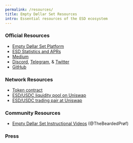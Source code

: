 ```yaml
---
permalink: /resources/
title: Empty Døllar Set Resources
intro: Essential resources of the ESD ecosystem
---
```


### Official Resources

- [Empty Døllar Set Platform](https://app.emptyset.finance/)
- [ESD Statistics and APRs](https://esd.tools)
- [Medium](https://www.medium.com/@emptysetsquad)
- [Discord](https://discord.gg/vPws9Vp), [Telegram](https://www.t.me/emptysetdollar), & [Twitter](https://www.twitter.com/emptysetsquad)
- [GitHub](https://www.github.com/emptysetsquad/dollar)

### Network Resources

- [Token contract](https://etherscan.io/token/0x36f3fd68e7325a35eb768f1aedaae9ea0689d723)
- [ESD/USDC liquidity pool on Uniswap](https://app.uniswap.org/#/add/0x36f3fd68e7325a35eb768f1aedaae9ea0689d723/0xa0b86991c6218b36c1d19d4a2e9eb0ce3606eb48)
- [ESD/USDC trading pair at Uniswap](https://app.uniswap.org/#/swap?inputCurrency=0xa0b86991c6218b36c1d19d4a2e9eb0ce3606eb48&outputCurrency=0x36f3fd68e7325a35eb768f1aedaae9ea0689d723)


### Community Resources

- [Empty Døllar Set Instructional Videos](https://www.youtube.com/channel/UCYnAG5lxqiyIJfqTj6yHVqg) (@TheBeardedPrøf)

### Press

